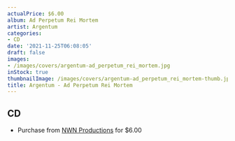 ```yaml
---
actualPrice: $6.00
album: Ad Perpetum Rei Mortem
artist: Argentum
categories:
- CD
date: '2021-11-25T06:08:05'
draft: false
images:
- /images/covers/argentum-ad_perpetum_rei_mortem.jpg
inStock: true
thumbnailImage: /images/covers/argentum-ad_perpetum_rei_mortem-thumb.jpg
title: Argentum - Ad Perpetum Rei Mortem
---
```


## CD
* Purchase from [NWN Productions](http://shop.nwnprod.com/index.php?route=product/product&path=93&product_id=2684&sort=pd.name&order=ASC) for $6.00
